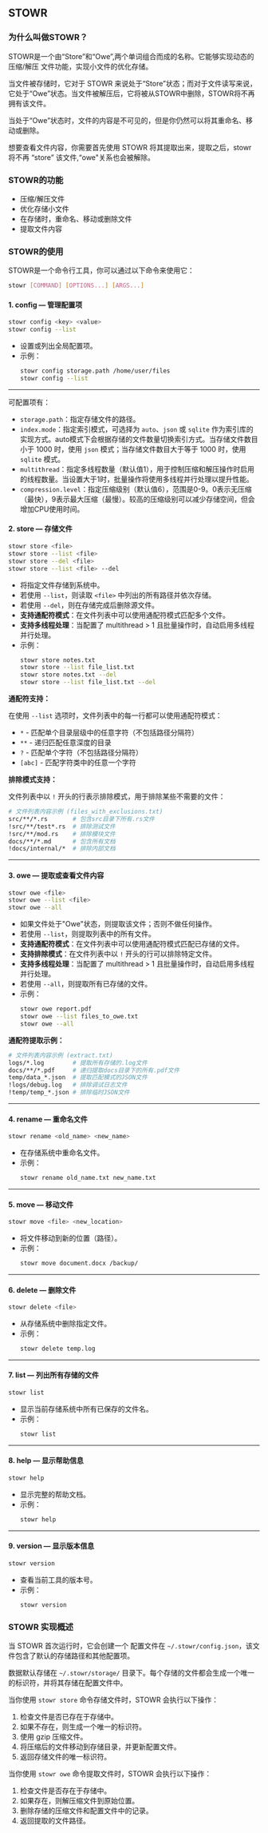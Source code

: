 ## STOWR

### 为什么叫做STOWR？

STOWR是一个由“Store”和“Owe”,两个单词组合而成的名称。它能够实现动态的 压缩/解压 文件功能，实现小文件的优化存储。

当文件被存储时，它对于 STOWR 来说处于“Store”状态；而对于文件读写来说，它处于“Owe”状态。当文件被解压后，它将被从STOWR中删除，STOWR将不再拥有该文件。

当处于“Owe”状态时，文件的内容是不可见的，但是你仍然可以将其重命名、移动或删除。

想要查看文件内容，你需要首先使用 STOWR 将其提取出来，提取之后，stowr 将不再 “store” 该文件,“owe"关系也会被解除。


### STOWR的功能

- 压缩/解压文件
- 优化存储小文件
- 在存储时，重命名、移动或删除文件
- 提取文件内容

### STOWR的使用

STOWR是一个命令行工具，你可以通过以下命令来使用它：

```bash
stowr [COMMAND] [OPTIONS...] [ARGS...]
```

#### 1. **config** — 管理配置项

```bash
stowr config <key> <value>
stowr config --list
```

- 设置或列出全局配置项。
- 示例：
  ```bash
  stowr config storage.path /home/user/files
  stowr config --list
  ```
---

可配置项有：
- `storage.path`：指定存储文件的路径。
- `index.mode`：指定索引模式，可选择为 `auto`、`json` 或 `sqlite` 作为索引库的实现方式。auto模式下会根据存储的文件数量切换索引方式。当存储文件数目小于 1000 时，使用 `json` 模式；当存储文件数目大于等于 1000 时，使用 `sqlite` 模式。
- `multithread`：指定多线程数量（默认值1），用于控制压缩和解压操作时启用的线程数量。当设置大于1时，批量操作将使用多线程并行处理以提升性能。
- `compression.level`：指定压缩级别（默认值6），范围是0-9。0表示无压缩（最快），9表示最大压缩（最慢）。较高的压缩级别可以减少存储空间，但会增加CPU使用时间。

#### 2. **store** — 存储文件

```bash
stowr store <file>
stowr store --list <file>
stowr store --del <file>
stowr store --list <file> --del
```

- 将指定文件存储到系统中。
- 若使用 `--list`，则读取 `<file>` 中列出的所有路径并依次存储。
- 若使用 `--del`，则在存储完成后删除源文件。
- **支持通配符模式**：在文件列表中可以使用通配符模式匹配多个文件。
- **支持多线程处理**：当配置了 multithread > 1 且批量操作时，自动启用多线程并行处理。
- 示例：
  ```bash
  stowr store notes.txt
  stowr store --list file_list.txt
  stowr store notes.txt --del
  stowr store --list file_list.txt --del
  ```

**通配符支持：**

在使用 `--list` 选项时，文件列表中的每一行都可以使用通配符模式：

- `*` - 匹配单个目录层级中的任意字符（不包括路径分隔符）
- `**` - 递归匹配任意深度的目录
- `?` - 匹配单个字符（不包括路径分隔符）
- `[abc]` - 匹配字符类中的任意一个字符

**排除模式支持：**

文件列表中以 `!` 开头的行表示排除模式，用于排除某些不需要的文件：

```bash
# 文件列表内容示例 (files_with_exclusions.txt)
src/**/*.rs       # 包含src目录下所有.rs文件
!src/**/test*.rs  # 排除测试文件
!src/**/mod.rs    # 排除模块文件
docs/**/*.md      # 包含所有文档
!docs/internal/*  # 排除内部文档
```

---

#### 3. **owe** — 提取或查看文件内容

```bash
stowr owe <file>
stowr owe --list <file>
stowr owe --all
```

- 如果文件处于"Owe"状态，则提取该文件；否则不做任何操作。
- 若使用 `--list`，则提取列表中的所有文件。
- **支持通配符模式**：在文件列表中可以使用通配符模式匹配已存储的文件。
- **支持排除模式**：在文件列表中以 `!` 开头的行可以排除特定文件。
- **支持多线程处理**：当配置了 multithread > 1 且批量操作时，自动启用多线程并行处理。
- 若使用 `--all`，则提取所有已存储的文件。
- 示例：
  ```bash
  stowr owe report.pdf
  stowr owe --list files_to_owe.txt
  stowr owe --all
  ```

**通配符提取示例：**
```bash
# 文件列表内容示例 (extract.txt)
logs/*.log        # 提取所有存储的.log文件
docs/**/*.pdf     # 递归提取docs目录下的所有.pdf文件
temp/data_*.json  # 提取匹配模式的JSON文件
!logs/debug.log   # 排除调试日志文件
!temp/temp_*.json # 排除临时JSON文件
```

---

#### 4. **rename** — 重命名文件

```bash
stowr rename <old_name> <new_name>
```

- 在存储系统中重命名文件。
- 示例：
  ```bash
  stowr rename old_name.txt new_name.txt
  ```

---

#### 5. **move** — 移动文件

```bash
stowr move <file> <new_location>
```

- 将文件移动到新的位置（路径）。
- 示例：
  ```bash
  stowr move document.docx /backup/
  ```

---

#### 6. **delete** — 删除文件

```bash
stowr delete <file>
```

- 从存储系统中删除指定文件。
- 示例：
  ```bash
  stowr delete temp.log
  ```

---

#### 7. **list** — 列出所有存储的文件

```bash
stowr list
```

- 显示当前存储系统中所有已保存的文件名。
- 示例：
  ```bash
  stowr list
  ```

---

#### 8. **help** — 显示帮助信息

```bash
stowr help
```

- 显示完整的帮助文档。
- 示例：
  ```bash
  stowr help
  ```

---

#### 9. **version** — 显示版本信息

```bash
stowr version
```

- 查看当前工具的版本号。
- 示例：
  ```bash
  stowr version
  ```



### STOWR 实现概述

当 STOWR 首次运行时，它会创建一个 配置文件在 `~/.stowr/config.json`，该文件包含了默认的存储路径和其他配置项。

数据默认存储在 `~/.stowr/storage/` 目录下。每个存储的文件都会生成一个唯一的标识符，并将其存储在配置文件中。

当你使用 `stowr store` 命令存储文件时，STOWR 会执行以下操作：
1. 检查文件是否已存在于存储中。
2. 如果不存在，则生成一个唯一的标识符。
3. 使用 gzip 压缩文件。
4. 将压缩后的文件移动到存储目录，并更新配置文件。
5. 返回存储文件的唯一标识符。

当你使用 `stowr owe` 命令提取文件时，STOWR 会执行以下操作：
1. 检查文件是否存在于存储中。
2. 如果存在，则解压缩文件到原始位置。
3. 删除存储的压缩文件和配置文件中的记录。
4. 返回提取的文件路径。
